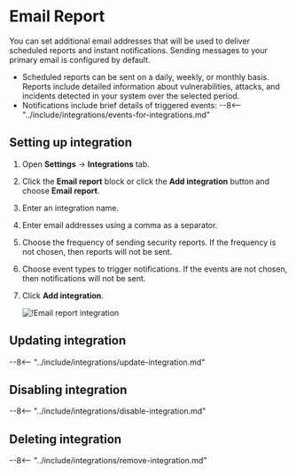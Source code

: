 # Email Report

You can set additional email addresses that will be used to deliver scheduled reports and instant notifications. Sending messages to your primary email is configured by default.

* Scheduled reports can be sent on a daily, weekly, or monthly basis. Reports include detailed information about vulnerabilities, attacks, and incidents detected in your system over the selected period.
* Notifications include brief details of triggered events:
    --8<-- "../include/integrations/events-for-integrations.md"

## Setting up integration

1. Open **Settings** → **Integrations** tab.
2. Click the **Email report** block or click the **Add integration** button and choose **Email report**. 
3. Enter an integration name.
4. Enter email addresses using a comma as a separator.
5. Choose the frequency of sending security reports. If the frequency is not chosen, then reports will not be sent.
6. Choose event types to trigger notifications. If the events are not chosen, then notifications will not be sent.
7. Click **Add integration**.

    ![!Email report integration](../../../images/user-guides/settings/integrations/add-email-report-integration.png)

## Updating integration

--8<-- "../include/integrations/update-integration.md"

## Disabling integration

--8<-- "../include/integrations/disable-integration.md"

## Deleting integration

--8<-- "../include/integrations/remove-integration.md"
